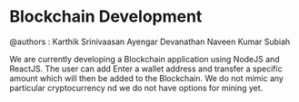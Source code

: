 # Blockchain Development

@authors : Karthik Srinivaasan Ayengar Devanathan
           Naveen Kumar Subiah
           
We are currently developing a Blockchain application using NodeJS and ReactJS. The user can add Enter a wallet address and transfer a specific amount which will then be added to the Blockchain. We do not mimic any particular cryptocurrency nd we do not have options for mining yet.

